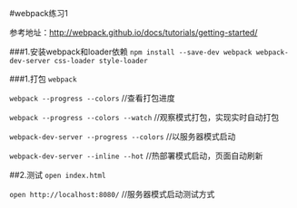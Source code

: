 #webpack练习1

参考地址：http://webpack.github.io/docs/tutorials/getting-started/

###1.安装webpack和loader依赖
`npm install --save-dev webpack webpack-dev-server css-loader style-loader`


###1.打包 
`webpack`

`webpack --progress --colors` //查看打包进度

`webpack --progress --colors --watch` //观察模式打包，实现实时自动打包

`webpack-dev-server --progress --colors` //以服务器模式启动

`webpack-dev-server --inline --hot`  //热部署模式启动，页面自动刷新


##2.测试
`open index.html`

`open http://localhost:8080/`    //服务器模式启动测试方式